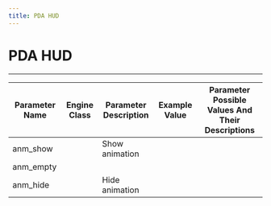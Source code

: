 ```yaml
---
title: PDA HUD
---
```


# PDA HUD

___

| Parameter Name | Engine Class | Parameter Description | Example Value | Parameter Possible Values And Their Descriptions |
|---|---|---|---|---|
| anm_show |  | Show animation |  |  |
| anm_empty |  |  |  |  |
| anm_hide |  | Hide animation |  |  |
